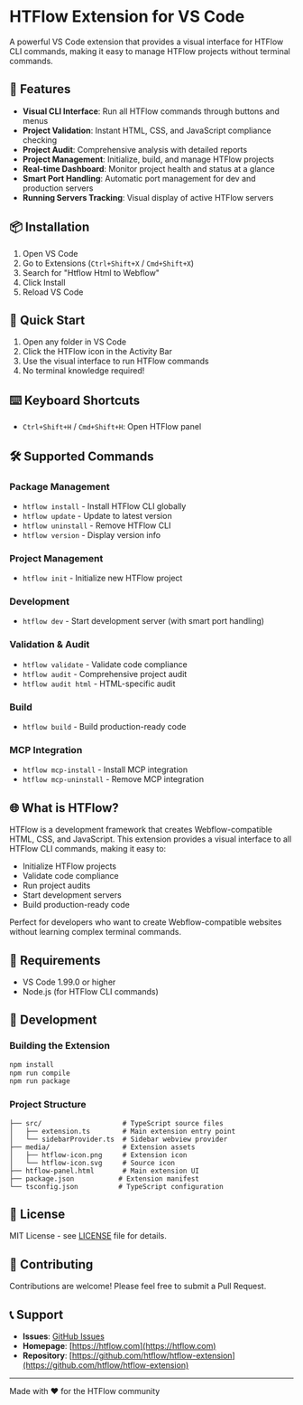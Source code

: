 # HTFlow Extension for VS Code

A powerful VS Code extension that provides a visual interface for HTFlow CLI commands, making it easy to manage HTFlow projects without terminal commands.

## 🚀 Features

- **Visual CLI Interface**: Run all HTFlow commands through buttons and menus
- **Project Validation**: Instant HTML, CSS, and JavaScript compliance checking
- **Project Audit**: Comprehensive analysis with detailed reports
- **Project Management**: Initialize, build, and manage HTFlow projects
- **Real-time Dashboard**: Monitor project health and status at a glance
- **Smart Port Handling**: Automatic port management for dev and production servers
- **Running Servers Tracking**: Visual display of active HTFlow servers

## 📦 Installation

1. Open VS Code
2. Go to Extensions (`Ctrl+Shift+X` / `Cmd+Shift+X`)
3. Search for "Htflow Html to Webflow"
4. Click Install
5. Reload VS Code

## 🎯 Quick Start

1. Open any folder in VS Code
2. Click the HTFlow icon in the Activity Bar
3. Use the visual interface to run HTFlow commands
4. No terminal knowledge required!

## ⌨️ Keyboard Shortcuts

- `Ctrl+Shift+H` / `Cmd+Shift+H`: Open HTFlow panel

## 🛠️ Supported Commands

### Package Management

- `htflow install` - Install HTFlow CLI globally
- `htflow update` - Update to latest version
- `htflow uninstall` - Remove HTFlow CLI
- `htflow version` - Display version info

### Project Management

- `htflow init` - Initialize new HTFlow project

### Development

- `htflow dev` - Start development server (with smart port handling)

### Validation & Audit

- `htflow validate` - Validate code compliance
- `htflow audit` - Comprehensive project audit
- `htflow audit html` - HTML-specific audit

### Build

- `htflow build` - Build production-ready code

### MCP Integration

- `htflow mcp-install` - Install MCP integration
- `htflow mcp-uninstall` - Remove MCP integration

## 🌐 What is HTFlow?

HTFlow is a development framework that creates Webflow-compatible HTML, CSS, and JavaScript. This extension provides a visual interface to all HTFlow CLI commands, making it easy to:

- Initialize HTFlow projects
- Validate code compliance
- Run project audits
- Start development servers
- Build production-ready code

Perfect for developers who want to create Webflow-compatible websites without learning complex terminal commands.

## 📝 Requirements

- VS Code 1.99.0 or higher
- Node.js (for HTFlow CLI commands)

## 🔧 Development

### Building the Extension

```bash
npm install
npm run compile
npm run package
```

### Project Structure

```
├── src/                    # TypeScript source files
│   ├── extension.ts        # Main extension entry point
│   └── sidebarProvider.ts  # Sidebar webview provider
├── media/                  # Extension assets
│   ├── htflow-icon.png     # Extension icon
│   └── htflow-icon.svg     # Source icon
├── htflow-panel.html       # Main extension UI
├── package.json           # Extension manifest
└── tsconfig.json          # TypeScript configuration
```

## 📄 License

MIT License - see [LICENSE](LICENSE) file for details.

## 🤝 Contributing

Contributions are welcome! Please feel free to submit a Pull Request.

## 📞 Support

- **Issues**: [GitHub Issues](https://github.com/htflow/htflow-extension/issues)
- **Homepage**: [https://htflow.com](https://htflow.com)
- **Repository**: [https://github.com/htflow/htflow-extension](https://github.com/htflow/htflow-extension)

---

Made with ❤️ for the HTFlow community

